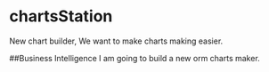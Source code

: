 # chartsStation
New chart builder, We want to make charts making easier.

##Business Intelligence 
I am going to build a new orm charts maker.